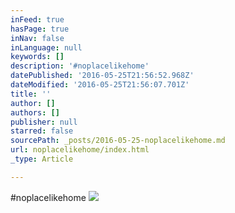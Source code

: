 ```yaml
---
inFeed: true
hasPage: true
inNav: false
inLanguage: null
keywords: []
description: '#noplacelikehome'
datePublished: '2016-05-25T21:56:52.968Z'
dateModified: '2016-05-25T21:56:07.701Z'
title: ''
author: []
authors: []
publisher: null
starred: false
sourcePath: _posts/2016-05-25-noplacelikehome.md
url: noplacelikehome/index.html
_type: Article

---
```

\#noplacelikehome
![](https://the-grid-user-content.s3-us-west-2.amazonaws.com/979815c9-81a2-48fb-8a75-90d7a79880bf.png)